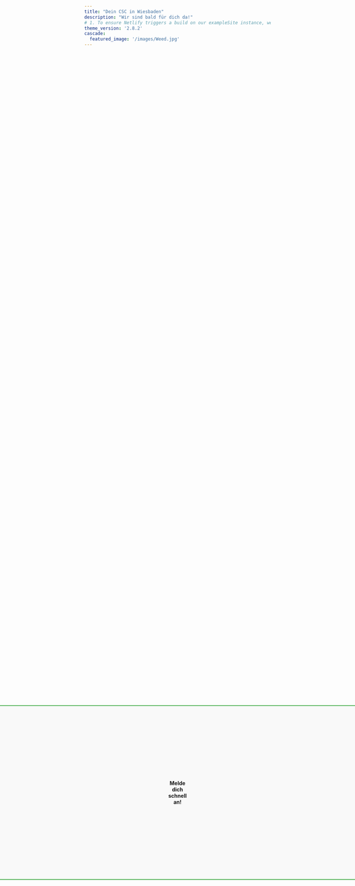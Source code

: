 ```yaml
---
title: "Dein CSC in Wiesbaden"
description: "Wir sind bald für dich da!"
# 1. To ensure Netlify triggers a build on our exampleSite instance, we need to change a file in the exampleSite directory.
theme_version: '2.8.2'
cascade:
  featured_image: '/images/Weed.jpg'
---
```


<div style="display: flex; justify-content: center; align-items: center; height: 100vh;">
  <div style="border: 2px solid #4CAF50; padding: 200px 600px; border-radius: 50px; background-color: #f9f9f9; text-align: center; font-weight: bold;">
    Melde dich schnell an!
  </div>
</div>
